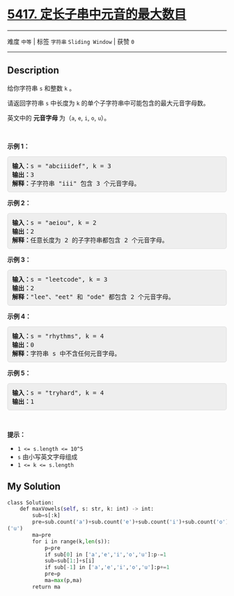 # [5417. 定长子串中元音的最大数目](https://leetcode-cn.com/problems/maximum-number-of-vowels-in-a-substring-of-given-length/)

---

难度 `中等` | 标签 `字符串` `Sliding Window`  | 获赞 `0`

---

## Description

<style>
section pre{
    background-color: #eee;
    border: 1px solid #ddd;
    padding:10px;
    border-radius: 5px;
}
</style>
<section>
<p>给你字符串 <code>s</code> 和整数 <code>k</code> 。</p>
<p>请返回字符串 <code>s</code> 中长度为 <code>k</code> 的单个子字符串中可能包含的最大元音字母数。</p>
<p>英文中的 <strong>元音字母 </strong>为（<code>a</code>, <code>e</code>, <code>i</code>, <code>o</code>, <code>u</code>）。</p>
<p>&nbsp;</p>
<p><strong>示例 1：</strong></p>
<pre><strong>输入：</strong>s = "abciiidef", k = 3
<strong>输出：</strong>3
<strong>解释：</strong>子字符串 "iii" 包含 3 个元音字母。
</pre>
<p><strong>示例 2：</strong></p>
<pre><strong>输入：</strong>s = "aeiou", k = 2
<strong>输出：</strong>2
<strong>解释：</strong>任意长度为 2 的子字符串都包含 2 个元音字母。
</pre>
<p><strong>示例 3：</strong></p>
<pre><strong>输入：</strong>s = "leetcode", k = 3
<strong>输出：</strong>2
<strong>解释：</strong>"lee"、"eet" 和 "ode" 都包含 2 个元音字母。
</pre>
<p><strong>示例 4：</strong></p>
<pre><strong>输入：</strong>s = "rhythms", k = 4
<strong>输出：</strong>0
<strong>解释：</strong>字符串 s 中不含任何元音字母。
</pre>
<p><strong>示例 5：</strong></p>
<pre><strong>输入：</strong>s = "tryhard", k = 4
<strong>输出：</strong>1
</pre>
<p>&nbsp;</p>
<p><strong>提示：</strong></p>
<ul>
	<li><code>1 &lt;= s.length &lt;= 10^5</code></li>
	<li><code>s</code> 由小写英文字母组成</li>
	<li><code>1 &lt;= k &lt;= s.length</code></li>
</ul>
</section>

## My Solution

```python
class Solution:
    def maxVowels(self, s: str, k: int) -> int:
        sub=s[:k]
        pre=sub.count('a')+sub.count('e')+sub.count('i')+sub.count('o')+sub.count
('u')
        ma=pre
        for i in range(k,len(s)):
            p=pre
            if sub[0] in ['a','e','i','o','u']:p-=1
            sub=sub[1:]+s[i]
            if sub[-1] in ['a','e','i','o','u']:p+=1
            pre=p
            ma=max(p,ma)
        return ma
```

